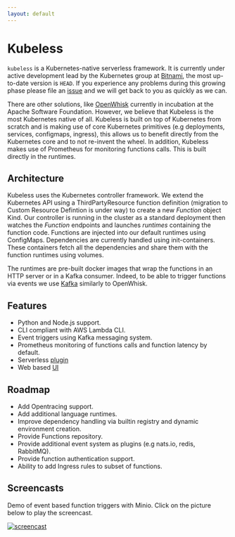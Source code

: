 ```yaml
---
layout: default
---
```


# Kubeless

`kubeless` is a Kubernetes-native serverless framework. It is currently under active development lead by the Kubernetes group at [Bitnami](https://bitnami.com/kubernetes), the most up-to-date version is `HEAD`. If you experience any problems during this growing phase please file an [issue](https://github.com/kubeless/kubeless/issues) and we will get back to you as quickly as we can.

There are other solutions, like [OpenWhisk](https://github.com/openwhisk/openwhisk) currently in incubation at the Apache Software Foundation. However, we believe that Kubeless is the most Kubernetes native of all. Kubeless is built on top of Kubernetes from scratch and is making use of core Kubernetes primitives (e.g deployments, services, configmaps, ingress), this allows us to benefit directly from the Kubernetes core and to not re-invent the wheel. In addition, Kubeless makes use of Prometheus for monitoring functions calls. This is built directly in the runtimes.

## Architecture

Kubeless uses the Kubernetes controller framework. We extend the Kubernetes API using a ThirdPartyResource function definition (migration to Custom Resource Defintion is under way) to create a new _Function_ object Kind. Our controller is running in the cluster as a standard deployment then watches the _Function_ endpoints and launches _runtimes_ containing the function code. Functions are injected into our default runtimes using ConfigMaps. Dependencies are currently handled using init-containers. These containers fetch all the dependencies and share them with the function runtimes using volumes.

The runtimes are pre-built docker images that wrap the functions in an HTTP server or in a Kafka consumer. Indeed, to be able to trigger functions via events we use [Kafka](https://kafka.apache.org) similarly to OpenWhisk.

## Features

* Python and Node.js support. 
* CLI compliant with AWS Lambda CLI.
* Event triggers using Kafka messaging system.
* Prometheus monitoring of functions calls and function latency by default.
* Serverless [plugin](https://github.com/serverless/serverless-kubeless.git)
* Web based [UI](https://github.com/kubeless/kubeless-ui)

## Roadmap

* Add Opentracing support.
* Add additional language runtimes.
* Improve dependency handling via builtin registry and dynamic environment creation.
* Provide Functions repository.
* Provide additional event system as plugins (e.g nats.io, redis, RabbitMQ).
* Provide function authentication support.
* Ability to add Ingress rules to subset of functions.

## Screencasts

Demo of event based function triggers with Minio. Click on the picture below to play the screencast.

[![screencast](https://img.youtube.com/vi/AxZuQIJUX4s/0.jpg)](https://www.youtube.com/watch?v=AxZuQIJUX4s)

